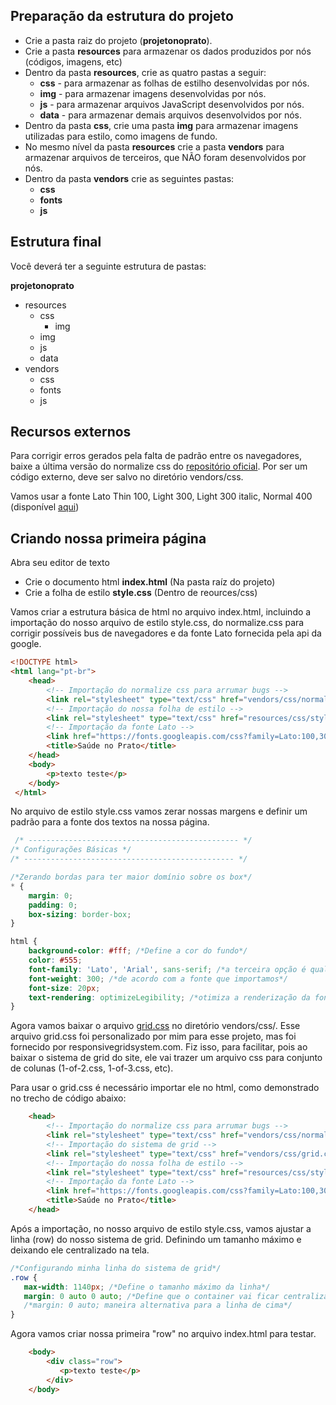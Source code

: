 ## Preparação da estrutura do projeto
 - Crie a pasta raiz do projeto (**projetonoprato**).
 - Crie a pasta **resources** para armazenar os dados produzidos por nós (códigos, imagens, etc)
 - Dentro da pasta **resources**, crie as quatro pastas a seguir: 
    - **css** - para armazenar as folhas de estilho desenvolvidas por nós.
    - **img** - para armazenar imagens desenvolvidas por nós.
    - **js** - para armazenar arquivos JavaScript desenvolvidos por nós.
    - **data** - para armazenar demais arquivos desenvolvidos por nós.
 - Dentro da pasta **css**, crie uma pasta **img** para armazenar imagens utilizadas para estilo, como imagens de fundo.
 - No mesmo nível da pasta  **resources** crie a pasta **vendors** para armazenar arquivos de terceiros, que NÃO foram desenvolvidos por nós. 
 - Dentro da pasta **vendors** crie as seguintes pastas: 
    - **css**
    - **fonts**
    - **js**
  

## Estrutura final
 Você deverá ter a seguinte estrutura de pastas:
 
**projetonoprato**
  - resources
    - css
      - img
    - img
    - js
    - data
  - vendors
    - css
    - fonts
    - js

## Recursos externos
Para corrigir erros gerados pela falta de padrão entre os navegadores, baixe a última versão do normalize css do [repositório oficial](https://github.com/necolas/normalize.css/). Por ser um código externo, deve ser salvo no diretório vendors/css.

Vamos usar a fonte Lato Thin 100, Light 300, Light 300 italic, Normal 400 (disponível [aqui](https://fonts.google.com/))
<link href="https://fonts.googleapis.com/css?family=Lato:100,300,300i,400&amp;subset=latin-ext" rel="stylesheet">

## Criando nossa primeira página
Abra seu editor de texto
 - Crie o documento html **index.html** (Na pasta raíz do projeto) 
 - Crie a folha de estilo **style.css** (Dentro de reources/css)

Vamos criar a estrutura básica de html no arquivo index.html, incluindo a importação do nosso arquivo de estilo style.css, do normalize.css para corrigir possíveis bus de navegadores e da fonte Lato fornecida pela api da google.

```html
<!DOCTYPE html>
<html lang="pt-br">
    <head>
        <!-- Importação do normalize css para arrumar bugs -->
        <link rel="stylesheet" type="text/css" href="vendors/css/normalize.css">
        <!-- Importação do nossa folha de estilo -->
        <link rel="stylesheet" type="text/css" href="resources/css/style.css">
        <!-- Importação da fonte Lato -->
        <link href="https://fonts.googleapis.com/css?family=Lato:100,300,300i,400&amp;subset=latin-ext" rel="stylesheet">
        <title>Saúde no Prato</title>
    </head>
    <body>
        <p>texto teste</p>
    </body>
 </html>

```

No arquivo de estilo style.css vamos zerar nossas margens e definir um padrão para a fonte dos textos na nossa página.

```css
 /* ----------------------------------------------- */
/* Configurações Básicas */
/* ----------------------------------------------- */

/*Zerando bordas para ter maior domínio sobre os box*/
* {
    margin: 0;
    padding: 0;
    box-sizing: border-box;
}

html {
    background-color: #fff; /*Define a cor do fundo*/
    color: #555;
    font-family: 'Lato', 'Arial', sans-serif; /*a terceira opção é qualquer fonte daquela família, note que o nome da família não esta entre aspas.*/
    font-weight: 300; /*de acordo com a fonte que importamos*/
    font-size: 20px;
    text-rendering: optimizeLegibility; /*otimiza a renderização da fonte para letura, tendo uma melhor qualidade*/
}

```

Agora vamos baixar o arquivo [grid.css](https://github.com/romuloreis/DWDM/blob/master/grid.css) no diretório vendors/css/. Esse arquivo grid.css foi personalizado por mim para esse projeto, mas foi fornecido por responsivegridsystem.com. Fiz isso, para facilitar, pois ao baixar o sistema de grid do site, ele vai trazer um arquivo css para conjunto de colunas (1-of-2.css, 1-of-3.css, etc). 

Para usar o grid.css é necessário importar ele no html, como demonstrado no trecho de código abaixo:

```html
    <head>
        <!-- Importação do normalize css para arrumar bugs -->
        <link rel="stylesheet" type="text/css" href="vendors/css/normalize.css">
        <!-- Importação do sistema de grid -->
        <link rel="stylesheet" type="text/css" href="vendors/css/grid.css">
        <!-- Importação do nossa folha de estilo -->
        <link rel="stylesheet" type="text/css" href="resources/css/style.css">
        <!-- Importação da fonte Lato -->
        <link href="https://fonts.googleapis.com/css?family=Lato:100,300,300i,400&amp;subset=latin-ext" rel="stylesheet">
        <title>Saúde no Prato</title>
    </head>
```

Após a importação, no nosso arquivo de estilo style.css, vamos ajustar a linha (row) do nosso sistema de grid. Definindo um tamanho máximo e deixando ele centralizado na tela.

```css
/*Configurando minha linha do sistema de grid*/
.row {
   max-width: 1140px; /*Define o tamanho máximo da linha*/
   margin: 0 auto 0 auto; /*Define que o container vai ficar centralizado*/
   /*margin: 0 auto; maneira alternativa para a linha de cima*/
}
```
Agora vamos criar nossa primeira "row" no arquivo index.html para testar.

```html
    <body>
        <div class="row">
           <p>texto teste</p>
        </div>
    </body>
```

